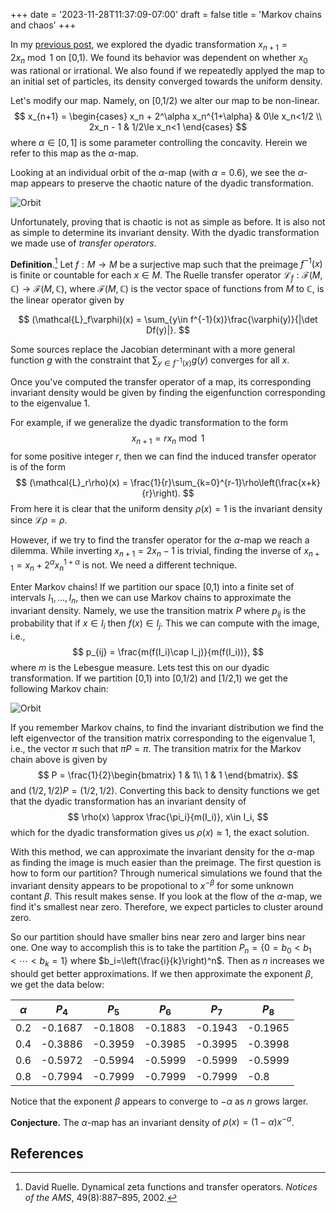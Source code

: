 +++
date = '2023-11-28T11:37:09-07:00'
draft = false 
title = 'Markov chains and chaos'
+++

In my [previous post](/posts/2xmod1), we explored the dyadic transformation $x_{n+1}=2x_n\bmod1$ on [0,1). We found its behavior was dependent on whether $x_0$ was rational or irrational. We also found if we repeatedly applyed the map to an initial set of particles, its density converged towards the uniform density.

Let's modify our map. Namely, on [0,1/2) we alter our map to be non-linear.
$$
    x_{n+1} = \begin{cases}
        x_n + 2^\alpha x_n^{1+\alpha} & 0\le x_n<1/2 \\
        2x_n - 1 & 1/2\le x_n<1
    \end{cases}
$$
where $\alpha\in[0,1]$ is some parameter controlling the concavity. Herein we refer to this map as the $\alpha$-map.

Looking at an individual orbit of the $\alpha$-map (with $\alpha=0.6$), we see the $\alpha$-map appears to preserve the chaotic nature of the dyadic transformation.

![Orbit](/images/orbit_alphamap.png)

Unfortunately, proving that is chaotic is not as simple as before. It is also not as simple to determine its invariant density. With the dyadic transformation we made use of *transfer operators*.

**Definition**.[^first] Let $f:M\rightarrow M$ be a surjective map such that the preimage $f^{-1}(x)$ is finite or countable for each $x\in M$. 
The Ruelle transfer operator 
$\mathcal{L}_f:\mathcal{F}(M,\mathbb{C})\rightarrow\mathcal{F}(M,\mathbb{C})$, 
where $\mathcal{F}(M,\mathbb{C})$ is the vector space of functions from $M$ to $\mathbb{C}$, is the linear operator given by 

$$
    (\mathcal{L}_f\varphi)(x) = \sum_{y\in f^{-1}(x)}\frac{\varphi(y)}{|\det Df(y)|}.
$$

Some sources replace the Jacobian determinant with a more general function $g$ with the constraint that $\sum_{y\in f^{-1}(x)}g(y)$ converges for all $x$.

Once you've computed the transfer operator of a map, its corresponding invariant density would be given by finding the eigenfunction corresponding to the eigenvalue 1.

For example, if we generalize the dyadic transformation to the form
$$
    x_{n+1} = rx_n\bmod1
$$
for some positive integer $r$, then we can find the induced transfer operator is of the form 
$$
    (\mathcal{L}_r\rho)(x) = \frac{1}{r}\sum_{k=0}^{r-1}\rho\left(\frac{x+k}{r}\right).
$$
From here it is clear that the uniform density $\rho(x)=1$ is the invariant density since $\mathcal{L}\rho=\rho$.

However, if we try to find the transfer operator for the $\alpha$-map we reach a dilemma. While inverting $x_{n+1}=2x_n-1$ is trivial, finding the inverse of $x_{n+1}=x_n+2^\alpha x_n^{1+\alpha}$ is not. We need a different technique.

Enter Markov chains! If we partition our space [0,1) into a finite set of intervals $I_1,\dots,I_n$, then we can use Markov chains to approximate the invariant density. Namely, we use the transition matrix $P$ where $p_{ij}$ is the probability that if $x\in I_i$ then $f(x)\in I_j$. This we can compute with the image, i.e., 
$$
    p_{ij} = \frac{m(f(I_i)\cap I_j)}{m(f(I_i))},
$$
where $m$ is the Lebesgue measure. Lets test this on our dyadic transformation. If we partition [0,1) into [0,1/2) and [1/2,1) we get the following Markov chain:

![Orbit](/images/dyadic_markov_chain.png)

If you remember Markov chains, to find the invariant distribution we find the left eigenvector of the transition matrix corresponding to the eigenvalue 1, i.e., the vector $\pi$ such that $\pi P=\pi$. The transition matrix for the Markov chain above is given by 
$$
    P = \frac{1}{2}\begin{bmatrix} 1 & 1\\ 1 & 1 \end{bmatrix}.
$$
and $(1/2,1/2)P = (1/2,1/2)$. Converting this back to density functions we get that the dyadic transformation has an invariant density of 
$$
    \rho(x) \approx \frac{\pi_i}{m(I_i)}, x\in I_i,
$$
which for the dyadic transformation gives us $\rho(x)\approx 1$, the exact solution.

With this method, we can approximate the invariant density for the $\alpha$-map as finding the image is much easier than the preimage. The first question is how to form our partition? Through numerical simulations we found that the invariant density appears to be propotional to $x^{-\beta}$ for some unknown contant $\beta$. This result makes sense. If you look at the flow of the $\alpha$-map, we find it's smallest near zero. Therefore, we expect particles to cluster around zero.

So our partition should have smaller bins near zero and larger bins near one. One way to accomplish this is to take the partition $P_n=\{0=b_0<b_1<\cdots<b_k=1\}$ where $b_i=\left(\frac{i}{k}\right)^n$. Then as $n$ increases we should get better approximations. If we then approximate the exponent $\beta$, we get the data below:

| $\alpha$ | $P_4$ | $P_5$ | $P_6$ | $P_7$ | $P_8$ |
|--|--|--|--|--|--|
| 0.2 | -0.1687 | -0.1808 | -0.1883 | -0.1943 | -0.1965 |
| 0.4 | -0.3886 | -0.3959 | -0.3985 | -0.3995 | -0.3998 |
| 0.6 | -0.5972 | -0.5994 | -0.5999 | -0.5999 | -0.5999 |
| 0.8 | -0.7994 | -0.7999 | -0.7999 | -0.7999 | -0.8 |

Notice that the exponent $\beta$ appears to converge to $-\alpha$ as $n$ grows larger.

**Conjecture.** The $\alpha$-map has an invariant density of $\rho(x)=(1-\alpha)x^{-\alpha}$.

## References

[^first]: David Ruelle. Dynamical zeta functions and transfer operators. *Notices of the AMS*, 49(8):887–895, 2002.
